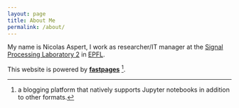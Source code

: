 ```yaml
---
layout: page
title: About Me
permalink: /about/
---
```


My name is Nicolas Aspert, I work as researcher/IT manager at the [Signal Processing Laboratory 2](https://lts2.epfl.ch) in [EPFL](https://www.epfl.ch).

This website is powered by **[fastpages](https://github.com/fastai/fastpages)** [^1].



[^1]:a blogging platform that natively supports Jupyter notebooks in addition to other formats.
